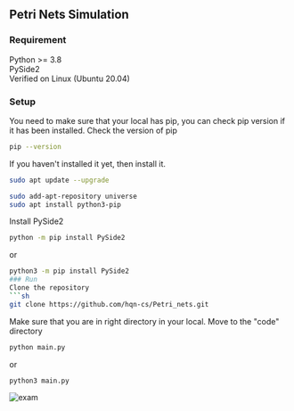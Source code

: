 ## Petri Nets Simulation 

### Requirement 
Python >= 3.8 
\
PySide2
\
Verified on Linux (Ubuntu 20.04)
### Setup 

You need to make sure that your local has pip, you can check pip version if it has been installed. 
Check the version of pip
```sh
pip --version
```
If you haven't installed it yet, then install it.
```sh
sudo apt update --upgrade
```
```sh
sudo add-apt-repository universe
sudo apt install python3-pip
```
Install PySide2
```sh
python -m pip install PySide2
```
or
```sh
python3 -m pip install PySide2
### Run
Clone the repository 
```sh
git clone https://github.com/hqn-cs/Petri_nets.git
```
Make sure that you are in right directory in your local. Move to the "code" directory
```sh 
python main.py
```
or 
```sh
python3 main.py
```
![exam](https://user-images.githubusercontent.com/78084202/143877137-ecad9bfe-0fa5-4748-a1e5-a1ee4e594944.png)

